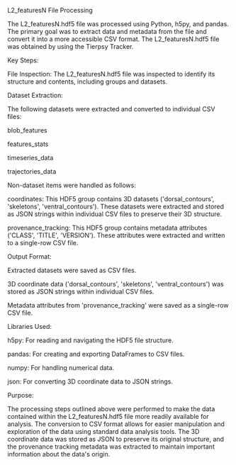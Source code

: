 L2_featuresN File Processing

The L2_featuresN.hdf5 file was processed using Python, h5py, and pandas. The primary goal was to extract data and metadata from the file and convert it into a more accessible CSV format. The L2_featuresN.hdf5 file was obtained by using the Tierpsy Tracker.

Key Steps:

File Inspection: The L2_featuresN.hdf5 file was inspected to identify its structure and contents, including groups and datasets.

Dataset Extraction:

The following datasets were extracted and converted to individual CSV files:

blob_features

features_stats

timeseries_data

trajectories_data

Non-dataset items were handled as follows:

coordinates: This HDF5 group contains 3D datasets ('dorsal_contours', 'skeletons', 'ventral_contours'). These datasets were extracted and stored as JSON strings within individual CSV files to preserve their 3D structure.

provenance_tracking: This HDF5 group contains metadata attributes ('CLASS', 'TITLE', 'VERSION'). These attributes were extracted and written to a single-row CSV file.

Output Format:

Extracted datasets were saved as CSV files.

3D coordinate data ('dorsal_contours', 'skeletons', 'ventral_contours') was stored as JSON strings within individual CSV files.

Metadata attributes from 'provenance_tracking' were saved as a single-row CSV file.

Libraries Used:

h5py: For reading and navigating the HDF5 file structure.

pandas: For creating and exporting DataFrames to CSV files.

numpy:  For handling numerical data.

json: For converting 3D coordinate data to JSON strings.

Purpose:

The processing steps outlined above were performed to make the data contained within the L2_featuresN.hdf5 file more readily available for analysis. The conversion to CSV format allows for easier manipulation and exploration of the data using standard data analysis tools.  The 3D coordinate data was stored as JSON to preserve its original structure, and the provenance tracking metadata was extracted to maintain important information about the data's origin.
